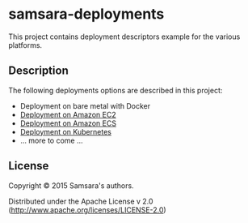 # samsara-deployments

This project contains deployment descriptors example for the various platforms.

## Description

The following deployments options are described in this project:

  * Deployment on bare metal with Docker
  * [Deployment on Amazon EC2](/amazon-ec2)
  * [Deployment on Amazon ECS](/amazon-ecs)
  * [Deployment on Kubernetes](/kubernetes)
  * ... more to come ...

## License

Copyright © 2015 Samsara's authors.

Distributed under the Apache License v 2.0 (http://www.apache.org/licenses/LICENSE-2.0)

